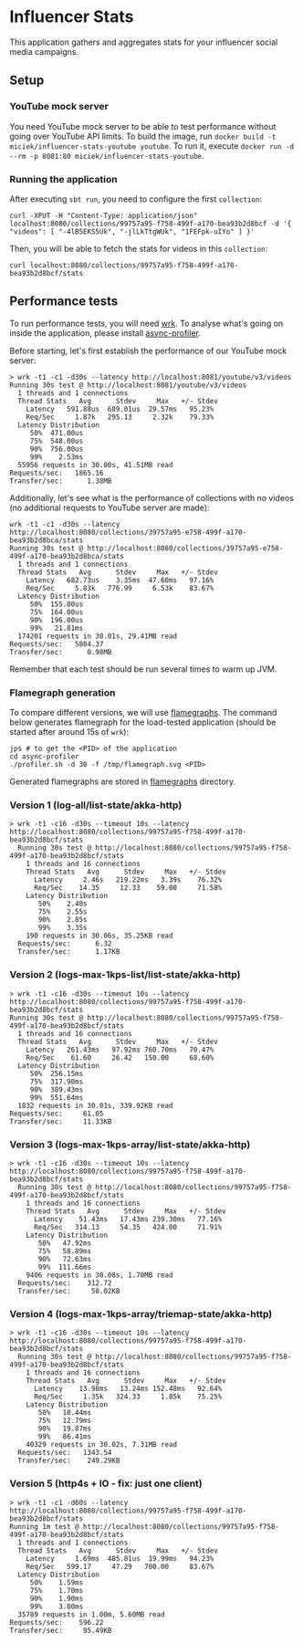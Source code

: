 # Influencer Stats

This application gathers and aggregates stats for your influencer social media campaigns.

## Setup
### YouTube mock server
You need YouTube mock server to be able to test performance without going over YouTube API limits. To build the image, run `docker build -t miciek/influencer-stats-youtube youtube`. To run it, execute `docker run -d --rm -p 8081:80 miciek/influencer-stats-youtube`.

### Running the application
After executing `sbt run`, you need to configure the first `collection`:

```
curl -XPUT -H "Content-Type: application/json" localhost:8080/collections/99757a95-f758-499f-a170-bea93b2d8bcf -d '{ "videos": [ "-4lB5EKS5Uk", "-jlLkTtgWUk", "1FEFpk-uIYo" ] }'
```

Then, you will be able to fetch the stats for videos in this `collection`:

```
curl localhost:8080/collections/99757a95-f758-499f-a170-bea93b2d8bcf/stats
```

## Performance tests
To run performance tests, you will need [wrk](https://github.com/wg/wrk). To analyse what's going on inside the application, please install [async-profiler](https://github.com/jvm-profiling-tools/async-profiler).

Before starting, let's first establish the performance of our YouTube mock server:

```
> wrk -t1 -c1 -d30s --latency http://localhost:8081/youtube/v3/videos
Running 30s test @ http://localhost:8081/youtube/v3/videos
  1 threads and 1 connections
  Thread Stats   Avg      Stdev     Max   +/- Stdev
    Latency   591.88us  689.01us  29.57ms   95.23%
    Req/Sec     1.87k   295.13     2.32k    79.33%
  Latency Distribution
     50%  471.00us
     75%  548.00us
     90%  756.00us
     99%    2.53ms
  55956 requests in 30.00s, 41.51MB read
Requests/sec:   1865.16
Transfer/sec:      1.38MB
```

Additionally, let's see what is the performance of collections with no videos (no additional requests to YouTube server are made):

```
wrk -t1 -c1 -d30s --latency http://localhost:8080/collections/39757a95-e758-499f-a170-bea93b2d8bca/stats
Running 30s test @ http://localhost:8080/collections/39757a95-e758-499f-a170-bea93b2d8bca/stats
  1 threads and 1 connections
  Thread Stats   Avg      Stdev     Max   +/- Stdev
    Latency   682.73us    3.35ms  47.60ms   97.16%
    Req/Sec     5.83k   776.99     6.53k    83.67%
  Latency Distribution
     50%  155.00us
     75%  164.00us
     90%  196.00us
     99%   21.81ms
  174201 requests in 30.01s, 29.41MB read
Requests/sec:   5804.37
Transfer/sec:      0.98MB
```

Remember that each test should be run several times to warm up JVM.

### Flamegraph generation
To compare different versions, we will use [flamegraphs](http://www.brendangregg.com/flamegraphs.html). The command below generates flamegraph for the load-tested application (should be started after around 15s of `wrk`):

```
jps # to get the <PID> of the application
cd async-profiler
./profiler.sh -d 30 -f /tmp/flamegraph.svg <PID>
```

Generated flamegraphs are stored in [flamegraphs](./flamegraphs) directory.

### Version 1 (log-all/list-state/akka-http)
```
> wrk -t1 -c16 -d30s --timeout 10s --latency http://localhost:8080/collections/99757a95-f758-499f-a170-bea93b2d8bcf/stats
  Running 30s test @ http://localhost:8080/collections/99757a95-f758-499f-a170-bea93b2d8bcf/stats
    1 threads and 16 connections
    Thread Stats   Avg      Stdev     Max   +/- Stdev
      Latency     2.46s   219.22ms   3.39s    76.32%
      Req/Sec    14.35     12.33    59.00     71.58%
    Latency Distribution
       50%    2.40s
       75%    2.55s
       90%    2.85s
       99%    3.35s
    190 requests in 30.06s, 35.25KB read
  Requests/sec:      6.32
  Transfer/sec:      1.17KB
```

### Version 2 (logs-max-1kps-list/list-state/akka-http)
```
> wrk -t1 -c16 -d30s --timeout 10s --latency http://localhost:8080/collections/99757a95-f758-499f-a170-bea93b2d8bcf/stats
Running 30s test @ http://localhost:8080/collections/99757a95-f758-499f-a170-bea93b2d8bcf/stats
  1 threads and 16 connections
  Thread Stats   Avg      Stdev     Max   +/- Stdev
    Latency   261.43ms   97.92ms 760.70ms   70.47%
    Req/Sec    61.60     26.42   150.00     68.60%
  Latency Distribution
     50%  256.15ms
     75%  317.90ms
     90%  389.43ms
     99%  551.64ms
  1832 requests in 30.01s, 339.92KB read
Requests/sec:     61.05
Transfer/sec:     11.33KB
```

### Version 3 (logs-max-1kps-array/list-state/akka-http)
```
> wrk -t1 -c16 -d30s --timeout 10s --latency http://localhost:8080/collections/99757a95-f758-499f-a170-bea93b2d8bcf/stats
  Running 30s test @ http://localhost:8080/collections/99757a95-f758-499f-a170-bea93b2d8bcf/stats
    1 threads and 16 connections
    Thread Stats   Avg      Stdev     Max   +/- Stdev
      Latency    51.43ms   17.43ms 239.30ms   77.16%
      Req/Sec   314.13     54.35   424.00     71.91%
    Latency Distribution
       50%   47.92ms
       75%   58.89ms
       90%   72.63ms
       99%  111.66ms
    9406 requests in 30.08s, 1.70MB read
  Requests/sec:    312.72
  Transfer/sec:     58.02KB
```

### Version 4 (logs-max-1kps-array/triemap-state/akka-http)
```
> wrk -t1 -c16 -d30s --timeout 10s --latency http://localhost:8080/collections/99757a95-f758-499f-a170-bea93b2d8bcf/stats
  Running 30s test @ http://localhost:8080/collections/99757a95-f758-499f-a170-bea93b2d8bcf/stats
    1 threads and 16 connections
    Thread Stats   Avg      Stdev     Max   +/- Stdev
      Latency    13.98ms   13.24ms 152.48ms   92.64%
      Req/Sec     1.35k   324.33     1.85k    75.25%
    Latency Distribution
       50%   10.44ms
       75%   12.79ms
       90%   19.87ms
       99%   86.41ms
    40329 requests in 30.02s, 7.31MB read
  Requests/sec:   1343.54
  Transfer/sec:    249.29KB
```

### Version 5 (http4s + IO - fix: just one client)
```
> wrk -t1 -c1 -d60s --latency http://localhost:8080/collections/99757a95-f758-499f-a170-bea93b2d8bcf/stats
Running 1m test @ http://localhost:8080/collections/99757a95-f758-499f-a170-bea93b2d8bcf/stats
  1 threads and 1 connections
  Thread Stats   Avg      Stdev     Max   +/- Stdev
    Latency     1.69ms  485.81us  19.99ms   94.23%
    Req/Sec   599.17     47.29   700.00     83.67%
  Latency Distribution
     50%    1.59ms
     75%    1.70ms
     90%    1.90ms
     99%    3.00ms
  35789 requests in 1.00m, 5.60MB read
Requests/sec:    596.22
Transfer/sec:     95.49KB
```